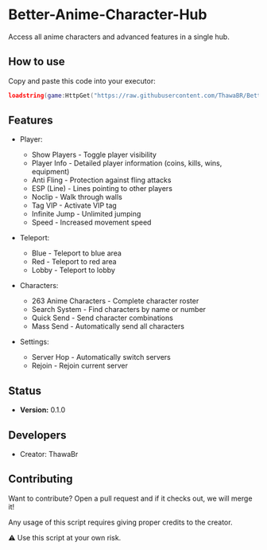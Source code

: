 # Better-Anime-Character-Hub

Access all anime characters and advanced features in a single hub.

## How to use

Copy and paste this code into your executor:

```lua
loadstring(game:HttpGet("https://raw.githubusercontent.com/ThawaBR/Better-Anime-Character-Hub/main/source"))()
```

## Features

- Player:
  - Show Players - Toggle player visibility
  - Player Info - Detailed player information (coins, kills, wins, equipment)
  - Anti Fling - Protection against fling attacks
  - ESP (Line) - Lines pointing to other players
  - Noclip - Walk through walls
  - Tag VIP - Activate VIP tag
  - Infinite Jump - Unlimited jumping
  - Speed - Increased movement speed

- Teleport:

  - Blue - Teleport to blue area
  - Red - Teleport to red area
  - Lobby - Teleport to lobby

- Characters:

  - 263 Anime Characters - Complete character roster
  - Search System - Find characters by name or number
  - Quick Send - Send character combinations
  - Mass Send - Automatically send all characters

- Settings:

  - Server Hop - Automatically switch servers
  - Rejoin - Rejoin current server

## Status
- **Version:** 0.1.0

## Developers
- Creator: ThawaBr

## Contributing
Want to contribute? Open a pull request and if it checks out, we will merge it!

Any usage of this script requires giving proper credits to the creator.

⚠️ Use this script at your own risk.
